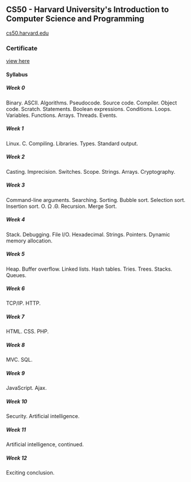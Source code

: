 ## CS50 - Harvard University's Introduction to Computer Science and Programming 
[cs50.harvard.edu](http://www.cs50.harvard.edu)

### Certificate

[view here](https://courses.edx.org/certificates/905f278619894bcea5a4c06aa33cea51)

#### Syllabus

##### Week 0

Binary. ASCII. Algorithms. Pseudocode. Source code. Compiler. Object code. Scratch. Statements. Boolean expressions. Conditions. Loops. Variables. Functions. Arrays. Threads. Events.

##### Week 1

Linux. C. Compiling. Libraries. Types. Standard output.

##### Week 2

Casting. Imprecision. Switches. Scope. Strings. Arrays. Cryptography.

##### Week 3

Command-line arguments. Searching. Sorting. Bubble sort. Selection sort. Insertion sort. O. Ω .Θ. Recursion. Merge Sort.

##### Week 4

Stack. Debugging. File I/O. Hexadecimal. Strings. Pointers. Dynamic memory allocation.

##### Week 5

Heap. Buffer overflow. Linked lists. Hash tables. Tries. Trees. Stacks. Queues.

##### Week 6

TCP/IP. HTTP. 

##### Week 7

HTML. CSS. PHP.

##### Week 8

MVC. SQL.

##### Week 9

JavaScript. Ajax.

##### Week 10

Security. Artificial intelligence.

##### Week 11

Artificial intelligence, continued.

##### Week 12

Exciting conclusion.
